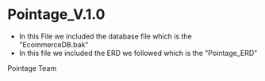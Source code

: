 # Pointage_V.1.0

- In this File we included the database file which is the "EcommerceDB.bak"
- In this file we included the ERD we followed which is the "Pointage_ERD"

Pointage Team
